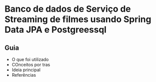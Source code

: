 # Banco de dados de Serviço de Streaming de filmes usando Spring Data JPA e Postgreessql

## Guia

- O que foi utilizado
- COnceitos por tras
- Ideia principal
- Referências
